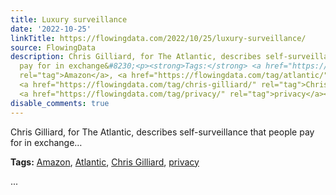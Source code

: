 ```yaml
---
title: Luxury surveillance
date: '2022-10-25'
linkTitle: https://flowingdata.com/2022/10/25/luxury-surveillance/
source: FlowingData
description: Chris Gilliard, for The Atlantic, describes self-surveillance that people
  pay for in exchange&#8230;<p><strong>Tags:</strong> <a href="https://flowingdata.com/tag/amazon/"
  rel="tag">Amazon</a>, <a href="https://flowingdata.com/tag/atlantic/" rel="tag">Atlantic</a>,
  <a href="https://flowingdata.com/tag/chris-gilliard/" rel="tag">Chris Gilliard</a>,
  <a href="https://flowingdata.com/tag/privacy/" rel="tag">privacy</a></p> ...
disable_comments: true
---
```

Chris Gilliard, for The Atlantic, describes self-surveillance that people pay for in exchange&#8230;<p><strong>Tags:</strong> <a href="https://flowingdata.com/tag/amazon/" rel="tag">Amazon</a>, <a href="https://flowingdata.com/tag/atlantic/" rel="tag">Atlantic</a>, <a href="https://flowingdata.com/tag/chris-gilliard/" rel="tag">Chris Gilliard</a>, <a href="https://flowingdata.com/tag/privacy/" rel="tag">privacy</a></p> ...